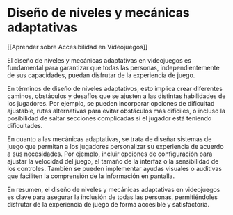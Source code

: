 # Diseño de niveles y mecánicas adaptativas

[[Aprender sobre Accesibilidad en Videojuegos]]

El diseño de niveles y mecánicas adaptativas en videojuegos es fundamental para garantizar que todas las personas, independientemente de sus capacidades, puedan disfrutar de la experiencia de juego. 

En términos de diseño de niveles adaptativos, esto implica crear diferentes caminos, obstáculos y desafíos que se ajusten a las distintas habilidades de los jugadores. Por ejemplo, se pueden incorporar opciones de dificultad ajustable, rutas alternativas para evitar obstáculos más difíciles, o incluso la posibilidad de saltar secciones complicadas si el jugador está teniendo dificultades.

En cuanto a las mecánicas adaptativas, se trata de diseñar sistemas de juego que permitan a los jugadores personalizar su experiencia de acuerdo a sus necesidades. Por ejemplo, incluir opciones de configuración para ajustar la velocidad del juego, el tamaño de la interfaz o la sensibilidad de los controles. También se pueden implementar ayudas visuales o auditivas que faciliten la comprensión de la información en pantalla.

En resumen, el diseño de niveles y mecánicas adaptativas en videojuegos es clave para asegurar la inclusión de todas las personas, permitiéndoles disfrutar de la experiencia de juego de forma accesible y satisfactoria.
